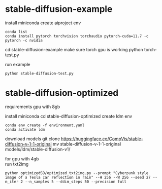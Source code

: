 # stable-diffusion-example 

install miniconda 
create aiproject env 

```
conda list
conda install pytorch torchvision torchaudio pytorch-cuda=11.7 -c pytorch -c nvidia
```

cd stable-diffusion-example 
make sure torch gpu is working 
python torch-test.py 

run example 
```
python stable-diffusion-test.py 
```

# stable-diffusion-optimized 

requirements gpu with 8gb

install miniconda 
cd stable-diffusion-optimized 
create ldm env 
```
conda env create -f environment.yaml
conda activate ldm
```

download models 
git clone https://huggingface.co/CompVis/stable-diffusion-v-1-1-original
mv stable-diffusion-v-1-1-original models/ldm/stable-diffusion-v1/

for gpu with 4gb  
run txt2img 
```
python optimizedSD/optimized_txt2img.py --prompt "Cyberpunk style image of a Tesla car reflection in rain" --H 256 --W 256 --seed 27 --n_iter 2 --n_samples 5 --ddim_steps 50 --precision full
```
